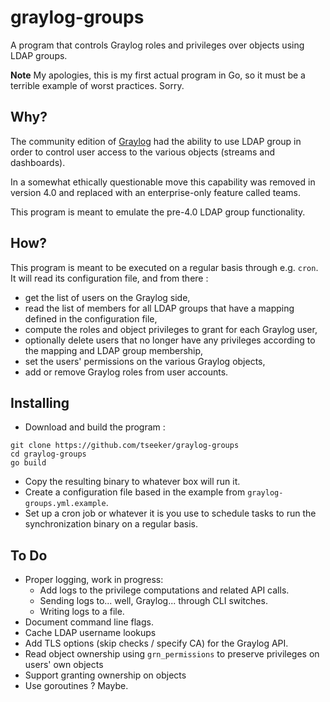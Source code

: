 graylog-groups
===============

A program that controls Graylog roles and privileges over objects using LDAP
groups.

**Note** My apologies, this is my first actual program in Go, so it must be a
terrible example of worst practices. Sorry.

Why?
-----

The community edition of [Graylog](https://graylog.org) had the ability to use
LDAP group in order to control user access to the various objects (streams and
dashboards).

In a somewhat ethically questionable move this capability was removed in version
4.0 and replaced with an enterprise-only feature called teams.

This program is meant to emulate the pre-4.0 LDAP group functionality.

How?
-----

This program is meant to be executed on a regular basis through e.g. `cron`. It
will read its configuration file, and from there :

* get the list of users on the Graylog side,
* read the list of members for all LDAP groups that have a mapping defined in
  the configuration file,
* compute the roles and object privileges to grant for each Graylog user,
* optionally delete users that no longer have any privileges according to the
  mapping and LDAP group membership,
* set the users' permissions on the various Graylog objects,
* add or remove Graylog roles from user accounts.

Installing
-----------

- Download and build the program :
```
git clone https://github.com/tseeker/graylog-groups
cd graylog-groups
go build
```
- Copy the resulting binary to whatever box will run it.
- Create a configuration file based in the example from
  `graylog-groups.yml.example`.
- Set up a cron job or whatever it is you use to schedule tasks to run the
  synchronization binary on a regular basis.

To Do
------

* Proper logging, work in progress:
  * Add logs to the privilege computations and related API calls.
  * Sending logs to... well, Graylog... through CLI switches.
  * Writing logs to a file.
* Document command line flags.
* Cache LDAP username lookups
* Add TLS options (skip checks / specify CA) for the Graylog API.
* Read object ownership using `grn_permissions` to preserve privileges on users'
  own objects
* Support granting ownership on objects
* Use goroutines ? Maybe.
